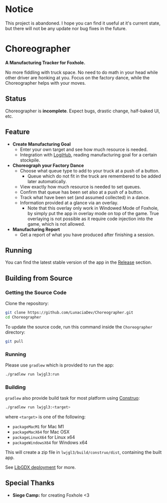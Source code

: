 # Notice

This project is abandoned. I hope you can find it useful at it's current state, but there will not be any update nor bug fixes in the future.

# Choreographer

**A Manufacturing Tracker for Foxhole.**

No more fiddling with truck space. No need to do math in your head while other driver are honking at you. Focus on the factory dance, while the Choreographer helps with your moves.

## Status

Choreographer is **incomplete**. Expect bugs, drastic change, half-baked UI, etc.

## Feature

- **Create Manufacturing Goal**
    - Enter your own target and see how much resource is needed.
    - Integration with [LogiHub](https://logihub.app), reading manufacturing goal for a certain stockpile.
- **Choreograph your Factory Dance**
    - Choose what queue type to add to your truck at a push of a button.
        - Queue which do not fit in the truck are remembered to be added later automatically.
    - View exactly how much resource is needed to set queues.
    - Confirm that queue has been set also at a push of a button.
    - Track what have been set (and assumed collected) in a dance.
    - Information provided at a glance via an overlay.
        - Note that this overlay only work in Windowed Mode of Foxhole, by simply put the app in overlay mode on top of the game. True overlaying is not possible as it require code injection into the game, which is not allowed.
- **Manufacturing Report**
    - Get a report of what you have produced after finishing a session.

## Running

You can find the latest stable version of the app in the [Release](https://github.com/LunaciaDev/Choreographer/releases) section.

## Building from Source

### Getting the Source Code

Clone the repository:

```bash
git clone https://github.com/LunaciaDev/Choreographer.git
cd Choreographer
```

To update the source code, run this command inside the `Choreographer` directory:

```bash
git pull
```

### Running

Please use `gradlew` which is provided to run the app:

```bash
./gradlew run lwjgl3:run
```

### Building

`gradlew` also provide build task for most platform using [Construo](https://github.com/fourlastor-alexandria/construo):

```bash
./gradlew run lwjgl3:<target>
```

where `<target>` is one of the following:

- `packageMacM1` for Mac M1
- `packageMacX64` for Mac OSX
- `packageLinuxX64` for Linux x64
- `packageWindowsX64` for Windows x64

This will create a zip file in `lwjgl3/build/construo/dist`, containing the built app.

See [LibGDX deployment](https://libgdx.com/wiki/deployment/bundling-a-jre) for more.

## Special Thanks

- **Siege Camp:** for creating Foxhole <3
